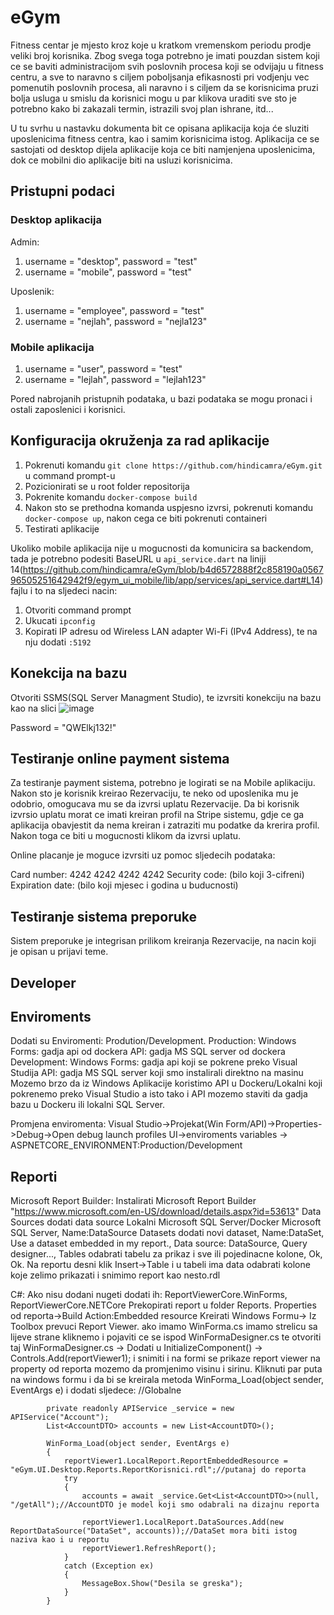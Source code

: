 # eGym

Fitness centar je mjesto kroz koje u kratkom vremenskom periodu prodje veliki broj korisnika. Zbog svega toga potrebno je imati pouzdan sistem koji ce se baviti administracijom svih poslovnih procesa koji se odvijaju u fitness centru, a sve to naravno s ciljem poboljsanja efikasnosti pri vodjenju vec pomenutih poslovnih procesa, ali naravno i s ciljem da se korisnicima pruzi bolja usluga u smislu da korisnici mogu u par klikova uraditi sve sto je potrebno kako bi zakazali termin, istrazili svoj plan ishrane, itd...

U tu svrhu u nastavku dokumenta bit ce opisana aplikacija koja će sluziti uposlenicima fitness centra, kao i samim korisnicima istog. Aplikacija ce se sastojati od desktop dijela aplikacije koja ce biti namjenjena uposlenicima, dok ce mobilni dio aplikacije biti na usluzi korisnicima.

## Pristupni podaci

### Desktop aplikacija

Admin:
1. username = "desktop", password = "test"
2. username = "mobile", password = "test"

Uposlenik:
1. username = "employee", password = "test"
2. username = "nejlah", password = "nejla123"

### Mobile aplikacija

1. username = "user", password = "test"
2. username = "lejlah", password = "lejlah123"

Pored nabrojanih pristupnih podataka, u bazi podataka se mogu pronaci i ostali zaposlenici i korisnici.

## Konfiguracija okruženja za rad aplikacije

1. Pokrenuti komandu `git clone https://github.com/hindicamra/eGym.git` u command prompt-u
2. Pozicionirati se u root folder repositorija
3. Pokrenite komandu `docker-compose build`
4. Nakon sto se prethodna komanda uspjesno izvrsi, pokrenuti komandu `docker-compose up`, nakon cega ce biti pokrenuti containeri
5. Testirati aplikacije

Ukoliko mobile aplikacija nije u mogucnosti da komunicira sa backendom, tada je potrebno podesiti BaseURL u `api_service.dart` na liniji 14(https://github.com/hindicamra/eGym/blob/b4d6572888f2c858190a056796505251642942f9/egym_ui_mobile/lib/app/services/api_service.dart#L14) fajlu i to na sljedeci nacin:
1. Otvoriti command prompt
2. Ukucati `ipconfig`
3. Kopirati IP adresu od Wireless LAN adapter Wi-Fi (IPv4 Address), te na nju dodati `:5192`

## Konekcija na bazu

Otvoriti SSMS(SQL Server Managment Studio), te izvrsiti konekciju na bazu kao na slici
![image](https://github.com/hindicamra/eGym/assets/126388697/739cbcb7-702c-4f84-8f7a-941c6c0cfa93)

Password = "QWElkj132!"

## Testiranje online payment sistema

Za testiranje payment sistema, potrebno je logirati se na Mobile aplikaciju.
Nakon sto je korisnik kreirao Rezervaciju, te neko od uposlenika mu je odobrio, omogucava mu se da izvrsi uplatu Rezervacije. 
Da bi korisnik izvrsio uplatu morat ce imati kreiran profil na Stripe sistemu, gdje ce ga aplikacija obavjestit da nema kreiran i zatraziti mu podatke da krerira profil. Nakon toga ce biti u mogucnosti klikom da izvrsi uplatu.

Online placanje je moguce izvrsiti uz pomoc sljedecih podataka:

Card number: 4242 4242 4242 4242
Security code: (bilo koji 3-cifreni)
Expiration date: (bilo koji mjesec i godina u buducnosti)

## Testiranje sistema preporuke

Sistem preporuke je integrisan prilikom kreiranja Rezervacije, na nacin koji je opisan u prijavi teme.

## Developer

## Enviroments

Dodati su Enviromenti: Prodution/Development.
Production:
	Windows Forms: gadja api od dockera
	API: gadja MS SQL server od dockera
Development:
	Windows Forms: gadja api koji se pokrene preko Visual Studija
	API: gadja MS SQL server koji smo instalirali direktno na masinu
Mozemo brzo da iz Windows Aplikacije koristimo API u Dockeru/Lokalni koji pokrenemo preko Visual Studio a isto tako i API mozemo staviti da gadja bazu u Dockeru ili lokalni SQL Server.

Promjena enviromenta:
	Visual Studio->Projekat(Win Form/API)->Properties->Debug->Open debug launch profiles UI->enviroments variables -> ASPNETCORE_ENVIRONMENT:Production/Development

## Reporti

Microsoft Report Builder:
Instalirati Microsoft Report Builder "https://www.microsoft.com/en-US/download/details.aspx?id=53613"
Data Sources dodati data source Lokalni Microsoft SQL Server/Docker Microsoft SQL Server, Name:DataSource
Datasets dodati novi dataset, Name:DataSet, Use a dataset embedded in my report., Data source: DataSource, Query designer..., Tables odabrati tabelu za prikaz i sve ili pojedinacne kolone, Ok, Ok. Na reportu desni klik Insert->Table i u tabeli ima data odabrati kolone koje zelimo prikazati i snimimo report kao nesto.rdl

C#:
Ako nisu dodani nugeti dodati ih: ReportViewerCore.WinForms, ReportViewerCore.NETCore
Prekopirati report u folder Reports. Properties od reporta->Build Action:Embedded resource
Kreirati Windows Formu-> Iz Toolbox prevuci Report Viewer.
ako imamo WinForma.cs imamo strelicu sa lijeve strane kliknemo i pojaviti ce se ispod WinFormaDesigner.cs te otvoriti taj WinFormaDesigner.cs -> Dodati u InitializeComponent() -> Controls.Add(reportViewer1); i snimiti i na formi se prikaze report viewer na property od reporta mozemo da promjenimo visinu i sirinu.
Kliknuti par puta na windows formu i da bi se kreirala metoda WinForma_Load(object sender, EventArgs e) i dodati sljedece:
            //Globalne

            private readonly APIService _service = new APIService("Account");
            List<AccountDTO> accounts = new List<AccountDTO>();

            WinForma_Load(object sender, EventArgs e) 
            {
                reportViewer1.LocalReport.ReportEmbeddedResource = "eGym.UI.Desktop.Reports.ReportKorisnici.rdl";//putanaj do reporta
                try
                {
                    accounts = await _service.Get<List<AccountDTO>>(null, "/getAll");//AccountDTO je model koji smo odabrali na dizajnu reporta

                    reportViewer1.LocalReport.DataSources.Add(new ReportDataSource("DataSet", accounts));//DataSet mora biti istog naziva kao i u reportu
                    reportViewer1.RefreshReport();
                }
                catch (Exception ex)
                {
                    MessageBox.Show("Desila se greska");
                }
            }